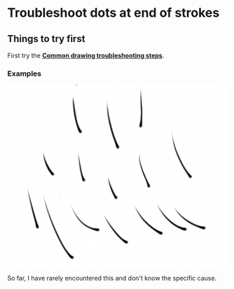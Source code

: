 # Troubleshoot dots at end of strokes

## Things to try first

First try the [**Common drawing troubleshooting steps**](common-drawing-troubleshooting-steps.md).&#x20;



### Examples

![](<../.gitbook/assets/image (264).png>)

So far, I have rarely encountered this and don't know the specific cause.





##

